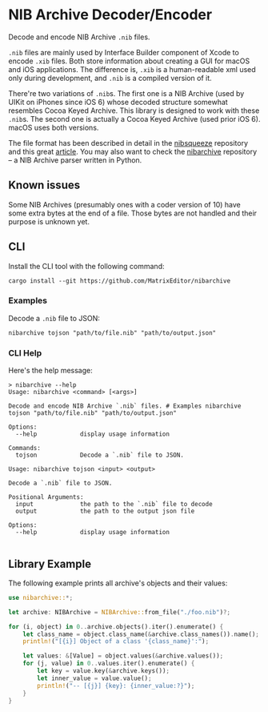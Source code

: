 # NIB Archive Decoder/Encoder

Decode and encode NIB Archive `.nib` files.

`.nib` files are mainly used by Interface Builder component of Xcode to encode `.xib` files.
Both store information about creating a GUI for macOS and iOS applications.
The difference is, `.xib` is a human-readable xml used only during development,
and `.nib` is a compiled version of it.

There're two variations of `.nib`s. The first one is a NIB Archive (used by UIKit
on iPhones since iOS 6) whose decoded structure somewhat resembles Cocoa Keyed
Archive. This library is designed to work with these `.nib`s.
The second one is actually a Cocoa Keyed Archive (used prior iOS 6).
macOS uses both versions.

The file format has been described in detail in the
[nibsqueeze](https://github.com/matsmattsson/nibsqueeze/blob/master/NibArchive.md) repository
and this great [article](https://www.mothersruin.com/software/Archaeology/reverse/uinib.html).
You may also want to check the [nibarchive](https://github.com/MatrixEditor/nibarchive) repository –
a NIB Archive parser written in Python.

## Known issues

Some NIB Archives (presumably ones with a coder version of 10) have some extra bytes
at the end of a file. Those bytes are not handled and their purpose is unknown yet.

## CLI

Install the CLI tool with the following command:

```
cargo install --git https://github.com/MatrixEditor/nibarchive
```

### Examples

Decode a `.nib` file to JSON:

```shell
nibarchive tojson "path/to/file.nib" "path/to/output.json"
```

### CLI Help

Here's the help message:

```shell
> nibarchive --help
Usage: nibarchive <command> [<args>]

Decode and encode NIB Archive `.nib` files. # Examples nibarchive tojson "path/to/file.nib" "path/to/output.json"

Options:
  --help            display usage information

Commands:
  tojson            Decode a `.nib` file to JSON.

```

```shell
Usage: nibarchive tojson <input> <output>

Decode a `.nib` file to JSON.

Positional Arguments:
  input             the path to the `.nib` file to decode
  output            the path to the output json file

Options:
  --help            display usage information


```

## Library Example

The following example prints all archive's objects and their values:

```rust
use nibarchive::*;

let archive: NIBArchive = NIBArchive::from_file("./foo.nib")?;

for (i, object) in 0..archive.objects().iter().enumerate() {
    let class_name = object.class_name(&archive.class_names()).name();
    println!("[{i}] Object of a class '{class_name}':");

    let values: &[Value] = object.values(&archive.values());
    for (j, value) in 0..values.iter().enumerate() {
        let key = value.key(&archive.keys());
        let inner_value = value.value();
        println!("-- [{j}] {key}: {inner_value:?}");
    }
}
```
